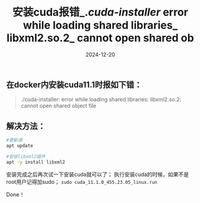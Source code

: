 ﻿---
title: 安装cuda报错_._cuda-installer_ error while loading shared libraries_ libxml2.so.2_ cannot open shared ob
icon: circle-info
order: 1
category:
  - Linux
tag:
  - Linux
  - GPU
  - NVIDIA
  - CUDA
  - 运维
pageview: false
date: 2024-12-20
comment: false
breadcrumb: false
---

## 在docker内安装cuda11.1时报如下错：


>./cuda-installer: error while loading shared libraries: libxml2.so.2: cannot open shared object file






## 解决方法：

```bash
#更新源
apt update

#安装libxml2插件
apt -y install libxml2
```
安装完成之后再次试一下安装cuda就可以了；
执行安装cuda的时候，如果不是root用户记得加sudo； `sudo cuda_11.1.0_455.23.05_linux.run`

Done！


